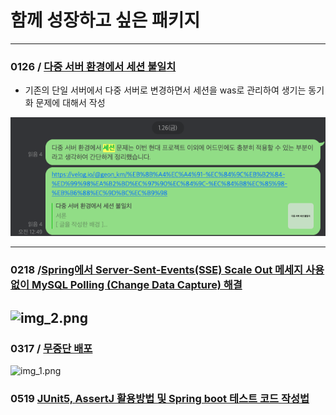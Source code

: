 # 함께 성장하고 싶은 패키지

---

### 0126 / [다중 서버 환경에서 세션 불일치](https://velog.io/@geon_km/%EB%8B%A4%EC%A4%91-%EC%84%9C%EB%B2%84-%ED%99%98%EA%B2%BD%EC%97%90%EC%84%9C-%EC%84%B8%EC%85%98-%EB%B6%88%EC%9D%BC%EC%B9%98) 

- 기존의 단일 서버에서 다중 서버로 변경하면서 세션을 was로 관리하여 생기는 동기화 문제에 대해서 작성

![img.png](..//img/다중세션.png)


---

### 0218 /[Spring에서 Server-Sent-Events(SSE) Scale Out 메세지 사용없이 MySQL Polling (Change Data Capture) 해결](https://velog.io/@geon_km/Spring%EC%97%90%EC%84%9CServer-Sent-EventsSSE%EA%B5%AC%ED%98%84%ED%95%98%EA%B8%B0)
![img_2.png](../../img/SSE.png)
---

### 0317 / [무중단 배포](https://velog.io/@geon_km/posts)

![img_1.png](../../img/무중단배포.png)


###  0519 [JUnit5, AssertJ 활용방법 및 Spring boot 테스트 코드 작성법](https://velog.io/@geon_km/%EB%8B%A8%EC%9C%84-%ED%85%8C%EC%8A%A4%ED%8A%B8-rs6ri4fz)
